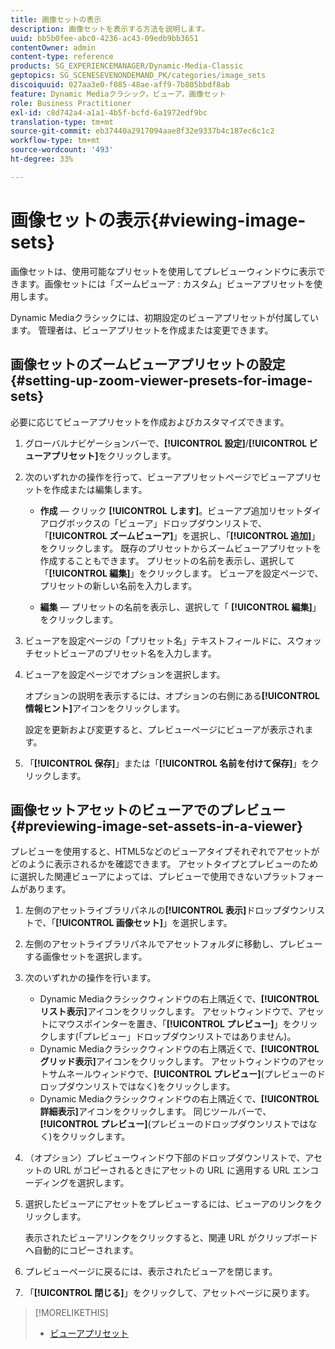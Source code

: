 ```yaml
---
title: 画像セットの表示
description: 画像セットを表示する方法を説明します。
uuid: bb5b0fee-abc0-4236-ac43-09edb9bb3651
contentOwner: admin
content-type: reference
products: SG_EXPERIENCEMANAGER/Dynamic-Media-Classic
geptopics: SG_SCENESEVENONDEMAND_PK/categories/image_sets
discoiquuid: 027aa3e0-f085-48ae-aff9-7b805bbdf8ab
feature: Dynamic Mediaクラシック，ビューア，画像セット
role: Business Practitioner
exl-id: c8d742a4-a1a1-4b5f-bcfd-6a1972edf9bc
translation-type: tm+mt
source-git-commit: eb37440a2917094aae8f32e9337b4c187ec6c1c2
workflow-type: tm+mt
source-wordcount: '493'
ht-degree: 33%

---
```


# 画像セットの表示{#viewing-image-sets}

画像セットは、使用可能なプリセットを使用してプレビューウィンドウに表示できます。画像セットには「ズームビューア : カスタム」ビューアプリセットを使用します。

Dynamic Mediaクラシックには、初期設定のビューアプリセットが付属しています。 管理者は、ビューアプリセットを作成または変更できます。

## 画像セットのズームビューアプリセットの設定 {#setting-up-zoom-viewer-presets-for-image-sets}

必要に応じてビューアプリセットを作成およびカスタマイズできます。

1. グローバルナビゲーションバーで、**[!UICONTROL 設定]**/**[!UICONTROL ビューアプリセット]**&#x200B;をクリックします。
1. 次のいずれかの操作を行って、ビューアプリセットページでビューアプリセットを作成または編集します。

   * **作成**  — クリック **[!UICONTROL します]**。ビューアプ追加リセットダイアログボックスの「ビューア」ドロップダウンリストで、「**[!UICONTROL ズームビューア]**」を選択し、「**[!UICONTROL 追加]**」をクリックします。 既存のプリセットからズームビューアプリセットを作成することもできます。 プリセットの名前を表示し、選択して「**[!UICONTROL 編集]**」をクリックします。 ビューアを設定ページで、プリセットの新しい名前を入力します。

   * **編集**  — プリセットの名前を表示し、選択して「 **[!UICONTROL 編集]**」をクリックします。

1. ビューアを設定ページの「プリセット名」テキストフィールドに、スウォッチセットビューアのプリセット名を入力します。
1. ビューアを設定ページでオプションを選択します。

   オプションの説明を表示するには、オプションの右側にある&#x200B;**[!UICONTROL 情報ヒント]**&#x200B;アイコンをクリックします。

   設定を更新および変更すると、プレビューページにビューアが表示されます。

1. 「**[!UICONTROL 保存]**」または「**[!UICONTROL 名前を付けて保存]**」をクリックします。

## 画像セットアセットのビューアでのプレビュー {#previewing-image-set-assets-in-a-viewer}

プレビューを使用すると、HTML5などのビューアタイプそれぞれでアセットがどのように表示されるかを確認できます。 アセットタイプとプレビューのために選択した関連ビューアによっては、プレビューで使用できないプラットフォームがあります。

1. 左側のアセットライブラリパネルの&#x200B;**[!UICONTROL 表示]**&#x200B;ドロップダウンリストで、「**[!UICONTROL 画像セット]**」を選択します。
1. 左側のアセットライブラリパネルでアセットフォルダに移動し、プレビューする画像セットを選択します。
1. 次のいずれかの操作を行います。

   * Dynamic Mediaクラシックウィンドウの右上隅近くで、**[!UICONTROL リスト表示]**&#x200B;アイコンをクリックします。 アセットウィンドウで、アセットにマウスポインターを置き、「**[!UICONTROL プレビュー]**」をクリックします(「プレビュー」ドロップダウンリストではありません)。
   * Dynamic Mediaクラシックウィンドウの右上隅近くで、**[!UICONTROL グリッド表示]**&#x200B;アイコンをクリックします。 アセットウィンドウのアセットサムネールウィンドウで、**[!UICONTROL プレビュー]**(プレビューのドロップダウンリストではなく)をクリックします。
   * Dynamic Mediaクラシックウィンドウの右上隅近くで、**[!UICONTROL 詳細表示]**&#x200B;アイコンをクリックします。 同じツールバーで、**[!UICONTROL プレビュー]**(プレビューのドロップダウンリストではなく)をクリックします。

1. （オプション）プレビューウィンドウ下部のドロップダウンリストで、アセットの URL がコピーされるときにアセットの URL に適用する URL エンコーディングを選択します。
1. 選択したビューアにアセットをプレビューするには、ビューアのリンクをクリックします。

   表示されたビューアリンクをクリックすると、関連 URL がクリップボードへ自動的にコピーされます。

1. プレビューページに戻るには、表示されたビューアを閉じます。
1. 「**[!UICONTROL 閉じる]**」をクリックして、アセットページに戻ります。

>[!MORELIKETHIS]
>
>* [ビューアプリセット](application-setup.md#viewer_presets)

